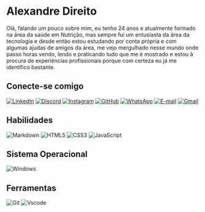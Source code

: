 # Alexandre Direito

Olá, falando um pouco sobre mim, eu tenho 24 anos e atualmente formado na área da saúde em Nutrição, mas sempre fui um entusiasta da área da tecnologia e desde então estou estudando por conta própria e com algumas ajudas de amigos da área, me vejo mergulhado nesse mundo onde passo horas vendo, lendo e praticando tudo que me é mostrado e estou à procura de experiências profissionais porque com certeza eu já me identifico bastante.

## Conecte-se comigo
[![LinkedIn](https://img.shields.io/badge/LinkedIn-0077B5?style=for-the-badge&logo=linkedin&logoColor=white)](https://www.linkedin.com/in/alexandre-direito/)
[![Discord](https://img.shields.io/badge/Discord-7289DA?style=for-the-badge&logo=discord&logoColor=white)](https://discord.com/channels/@lilxande/)
[![Instagram](https://img.shields.io/badge/-Instagram-%23E4405F?style=for-the-badge&logo=instagram&logoColor=white)](https://www.instagram.com/xande_dsj/?hl=pt-br)
[![GitHub](https://img.shields.io/badge/GitHub-100000?style=for-the-badge&logo=github&logoColor=white)](https://github.com/Xande372)
[![WhatsApp](https://img.shields.io/badge/WhatsApp-25D366?style=for-the-badge&logo=whatsapp&logoColor=white)](https://w.app/Au5KZt)
[![E-mail](https://img.shields.io/badge/-Email-000?style=for-the-badge&logo=microsoft-outlook&logoColor=007BFF)](mailto:xandedsj@hotmail.com)
[![Gmail](https://img.shields.io/badge/Gmail-333333?style=for-the-badge&logo=gmail&logoColor=red)](mailto:xandedsj@gmail.com)

## Habilidades
![Markdown](https://img.shields.io/badge/Markdown-000?style=for-the-badge&logo=markdown)
![HTML5](https://img.shields.io/badge/HTML5-E34F26?style=for-the-badge&logo=html5&logoColor=white)
![CSS3](https://img.shields.io/badge/CSS3-1572B6?style=for-the-badge&logo=css3&logoColor=white)
![JavaScript](https://img.shields.io/badge/JavaScript-F7DF1E?style=for-the-badge&logo=javascript&logoColor=black)

## Sistema Operacional
![Windows](https://img.shields.io/badge/Windows-000?style=for-the-badge&logo=windows&logoColor=2CA5E0)

## Ferramentas
![Git](https://img.shields.io/badge/GIT-E44C30?style=for-the-badge&logo=git&logoColor=white)
![Vscode](https://img.shields.io/badge/Vscode-007ACC?style=for-the-badge&logo=visual-studio-code&logoColor=white)